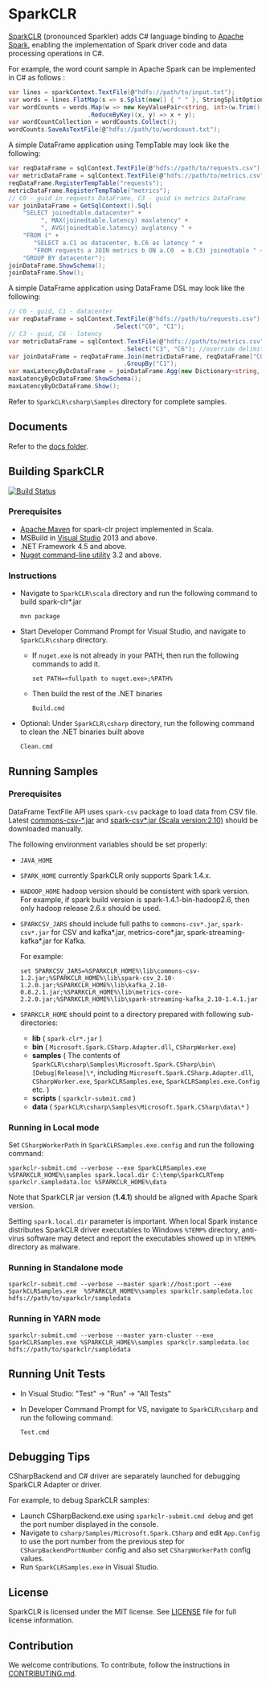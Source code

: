# SparkCLR

[SparkCLR](https://github.com/Microsoft/SparkCLR) (pronounced Sparkler) adds C# language binding to [Apache Spark](https://spark.apache.org/), enabling the implementation of Spark driver code and data processing operations in C#.

For example, the word count sample in Apache Spark can be implemented in C# as follows :

```c#
var lines = sparkContext.TextFile(@"hdfs://path/to/input.txt");  
var words = lines.FlatMap(s => s.Split(new[] { " " }, StringSplitOptions.None));
var wordCounts = words.Map(w => new KeyValuePair<string, int>(w.Trim(), 1))  
                      .ReduceByKey((x, y) => x + y);  
var wordCountCollection = wordCounts.Collect();  
wordCounts.SaveAsTextFile(@"hdfs://path/to/wordcount.txt");  
```

A simple DataFrame application using TempTable may look like the following:

```c#
var reqDataFrame = sqlContext.TextFile(@"hdfs://path/to/requests.csv");
var metricDataFrame = sqlContext.TextFile(@"hdfs://path/to/metrics.csv");
reqDataFrame.RegisterTempTable("requests");
metricDataFrame.RegisterTempTable("metrics");
// C0 - guid in requests DataFrame, C3 - guid in metrics DataFrame  
var joinDataFrame = GetSqlContext().Sql(  
    "SELECT joinedtable.datacenter" +
         ", MAX(joinedtable.latency) maxlatency" +
         ", AVG(joinedtable.latency) avglatency " + 
    "FROM (" +
       "SELECT a.C1 as datacenter, b.C6 as latency " +  
       "FROM requests a JOIN metrics b ON a.C0  = b.C3) joinedtable " +   
    "GROUP BY datacenter");
joinDataFrame.ShowSchema();
joinDataFrame.Show();
```

A simple DataFrame application using DataFrame DSL may look like the following:

```  c#
// C0 - guid, C1 - datacenter
var reqDataFrame = sqlContext.TextFile(@"hdfs://path/to/requests.csv")  
                             .Select("C0", "C1");    
// C3 - guid, C6 - latency   
var metricDataFrame = sqlContext.TextFile(@"hdfs://path/to/metrics.csv", ",", false, true)
                                .Select("C3", "C6"); //override delimiter, hasHeader & inferSchema
var joinDataFrame = reqDataFrame.Join(metricDataFrame, reqDataFrame["C0"] == metricDataFrame["C3"])
                                .GroupBy("C1");
var maxLatencyByDcDataFrame = joinDataFrame.Agg(new Dictionary<string, string> { { "C6", "max" } });
maxLatencyByDcDataFrame.ShowSchema();
maxLatencyByDcDataFrame.Show();
```

Refer to `SparkCLR\csharp\Samples` directory for complete samples.

## Documents

Refer to the [docs folder](https://github.com/Microsoft/SparkCLR/tree/master/docs).

## Building SparkCLR

[![Build Status](https://ci.appveyor.com/api/projects/status/github/Microsoft/SparkCLR?svg=true&branch=master)](https://ci.appveyor.com/project/skaarthik/SparkCLR/branch/master)

### Prerequisites

* [Apache Maven](http://maven.apache.org) for spark-clr project implemented in Scala.
* MSBuild in [Visual Studio](https://www.visualstudio.com/) 2013 and above.
* .NET Framework 4.5 and above.
* [Nuget command-line utility](https://docs.nuget.org/release-notes) 3.2 and above.

### Instructions

* Navigate to `SparkCLR\scala` directory and run the following command to build spark-clr*.jar

	```
	mvn package
	```

* Start Developer Command Prompt for Visual Studio, and navigate to `SparkCLR\csharp` directory.

	- If `nuget.exe` is not already in your PATH, then run the following commands to add it.

		```  
		set PATH=<fullpath to nuget.exe>;%PATH%  
		```
  
	- Then  build the rest of the .NET binaries  

		```  
		Build.cmd  
		```
  
* Optional: Under `SparkCLR\csharp` directory, run the following command to clean the .NET binaries built above  

    ```
    Clean.cmd
    ```   

## Running Samples

### Prerequisites

DataFrame TextFile API uses `spark-csv` package to load data from CSV file. 
Latest [commons-csv-*.jar](http://commons.apache.org/proper/commons-csv/download_csv.cgi) and [spark-csv*.jar (Scala version:2.10)](http://spark-packages.org/package/databricks/spark-csv) should be downloaded manually.

The following environment variables should be set properly:

* `JAVA_HOME`

* `SPARK_HOME` currently SparkCLR only supports Spark 1.4.x.

* `HADOOP_HOME` hadoop version should be consistent with spark version. For example, if spark build version is spark-1.4.1-bin-hadoop2.6, then only hadoop release 2.6.x should be used.

* `SPARKCSV_JARS` should include full paths to `commons-csv*.jar`, `spark-csv*.jar` for CSV and kafka*.jar, metrics-core*.jar, spark-streaming-kafka*.jar for Kafka. 

	For example:     
	```
	set SPARKCSV_JARS=%SPARKCLR_HOME%\lib\commons-csv-1.2.jar;%SPARKCLR_HOME%\lib\spark-csv_2.10-1.2.0.jar;%SPARKCLR_HOME%\lib\kafka_2.10-0.8.2.1.jar;%SPARKCLR_HOME%\lib\metrics-core-2.2.0.jar;%SPARKCLR_HOME%\lib\spark-streaming-kafka_2.10-1.4.1.jar
	```

* `SPARKCLR_HOME` should point to a directory prepared with following sub-directories:  

  * **lib** ( `spark-clr*.jar` )  
  * **bin** ( `Microsoft.Spark.CSharp.Adapter.dll`, `CSharpWorker.exe`)  
  * **samples** ( The contents of `SparkCLR\csharp\Samples\Microsoft.Spark.CSharp\bin\[Debug|Release]\*`, including `Microsoft.Spark.CSharp.Adapter.dll`, `CSharpWorker.exe`, `SparkCLRSamples.exe`, `SparkCLRSamples.exe.Config` etc. ) 
  * **scripts** ( `sparkclr-submit.cmd` )  
  * **data** ( `SparkCLR\csharp\Samples\Microsoft.Spark.CSharp\data\*` )  

### Running in Local mode

Set `CSharpWorkerPath` in `SparkCLRSamples.exe.config` and run the following command: 

```
sparkclr-submit.cmd --verbose --exe SparkCLRSamples.exe  %SPARKCLR_HOME%\samples spark.local.dir C:\temp\SparkCLRTemp sparkclr.sampledata.loc %SPARKCLR_HOME%\data
```   

Note that SparkCLR jar version (**1.4.1**) should be aligned with Apache Spark version.  

Setting `spark.local.dir` parameter is important. When local Spark instance distributes SparkCLR driver executables to Windows `%TEMP%` directory, anti-virus software may detect and report the executables showed up in `%TEMP%` directory as malware.

### Running in Standalone mode
```
sparkclr-submit.cmd --verbose --master spark://host:port --exe SparkCLRSamples.exe  %SPARKCLR_HOME%\samples sparkclr.sampledata.loc hdfs://path/to/sparkclr/sampledata
```

### Running in YARN mode

```
sparkclr-submit.cmd --verbose --master yarn-cluster --exe SparkCLRSamples.exe %SPARKCLR_HOME%\samples sparkclr.sampledata.loc hdfs://path/to/sparkclr/sampledata
```

## Running Unit Tests

* In Visual Studio: "Test" -> "Run" -> "All Tests"

* In Developer Command Prompt for VS, navigate to `SparkCLR\csharp` and run the following command: 
    ```
    Test.cmd
    ```

## Debugging Tips

CSharpBackend and C# driver are separately launched for debugging SparkCLR Adapter or driver.

For example, to debug SparkCLR samples:

* Launch CSharpBackend.exe using `sparkclr-submit.cmd debug` and get the port number displayed in the console.  
* Navigate to `csharp/Samples/Microsoft.Spark.CSharp` and edit `App.Config` to use the port number from the previous step for `CSharpBackendPortNumber` config and also set `CSharpWorkerPath` config values.  
* Run `SparkCLRSamples.exe` in Visual Studio.

## License

SparkCLR is licensed under the MIT license. See [LICENSE](LICENSE) file for full license information.

## Contribution

We welcome contributions. To contribute, follow the instructions in [CONTRIBUTING.md](CONTRIBUTING.md). 
